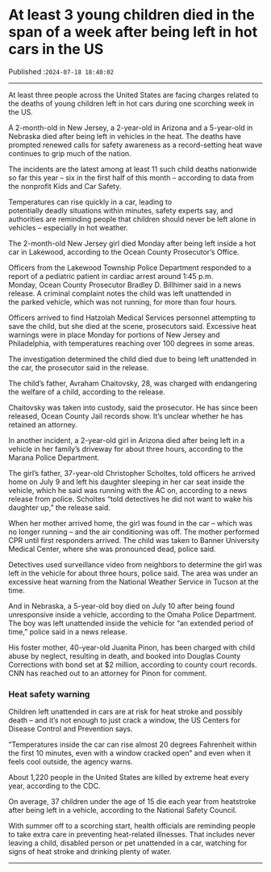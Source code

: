 # At least 3 young children died in the span of a week after being left in hot cars in the US

Published :`2024-07-18 18:40:02`

---

At least three people across the United States are facing charges related to the deaths of young children left in hot cars during one scorching week in the US.

A 2-month-old in New Jersey, a 2-year-old in Arizona and a 5-year-old in Nebraska died after being left in vehicles in the heat. The deaths have prompted renewed calls for safety awareness as a record-setting heat wave continues to grip much of the nation.

The incidents are the latest among at least 11 such child deaths nationwide so far this year – six in the first half of this month – according to data from the nonprofit Kids and Car Safety.

Temperatures can rise quickly in a car, leading to potentially deadly situations within minutes, safety experts say, and authorities are reminding people that children should never be left alone in vehicles – especially in hot weather.

The 2-month-old New Jersey girl died Monday after being left inside a hot car in Lakewood, according to the Ocean County Prosecutor’s Office.

Officers from the Lakewood Township Police Department responded to a report of a pediatric patient in cardiac arrest around 1:45 p.m. Monday, Ocean County Prosecutor Bradley D. Billhimer said in a news release. A criminal complaint notes the child was left unattended in the parked vehicle, which was not running, for more than four hours.

Officers arrived to find Hatzolah Medical Services personnel attempting to save the child, but she died at the scene, prosecutors said. Excessive heat warnings were in place Monday for portions of New Jersey and Philadelphia, with temperatures reaching over 100 degrees in some areas.

The investigation determined the child died due to being left unattended in the car, the prosecutor said in the release.

The child’s father, Avraham Chaitovsky, 28, was charged with endangering the welfare of a child, according to the release.

Chaitovsky was taken into custody, said the prosecutor. He has since been released, Ocean County Jail records show. It’s unclear whether he has retained an attorney.

In another incident, a 2-year-old girl in Arizona died after being left in a vehicle in her family’s driveway for about three hours, according to the Marana Police Department.

The girl’s father, 37-year-old Christopher Scholtes, told officers he arrived home on July 9 and left his daughter sleeping in her car seat inside the vehicle, which he said was running with the AC on, according to a news release from police. Scholtes “told detectives he did not want to wake his daughter up,” the release said.

When her mother arrived home, the girl was found in the car – which was no longer running – and the air conditioning was off. The mother performed CPR until first responders arrived. The child was taken to Banner University Medical Center, where she was pronounced dead, police said.

Detectives used surveillance video from neighbors to determine the girl was left in the vehicle for about three hours, police said. The area was under an excessive heat warning from the National Weather Service in Tucson at the time.

And in Nebraska, a 5-year-old boy died on July 10 after being found unresponsive inside a vehicle, according to the Omaha Police Department. The boy was left unattended inside the vehicle for “an extended period of time,” police said in a news release.

His foster mother, 40-year-old Juanita Pinon, has been charged with child abuse by neglect, resulting in death, and booked into Douglas County Corrections with bond set at $2 million, according to county court records. CNN has reached out to an attorney for Pinon for comment.

### Heat safety warning

Children left unattended in cars are at risk for heat stroke and possibly death – and it’s not enough to just crack a window, the US Centers for Disease Control and Prevention says.

“Temperatures inside the car can rise almost 20 degrees Fahrenheit within the first 10 minutes, even with a window cracked open” and even when it feels cool outside, the agency warns.

About 1,220 people in the United States are killed by extreme heat every year, according to the CDC.

On average, 37 children under the age of 15 die each year from heatstroke after being left in a vehicle, according to the National Safety Council.

With summer off to a scorching start, health officials are reminding people to take extra care in preventing heat-related illnesses. That includes never leaving a child, disabled person or pet unattended in a car, watching for signs of heat stroke and drinking plenty of water.

---

